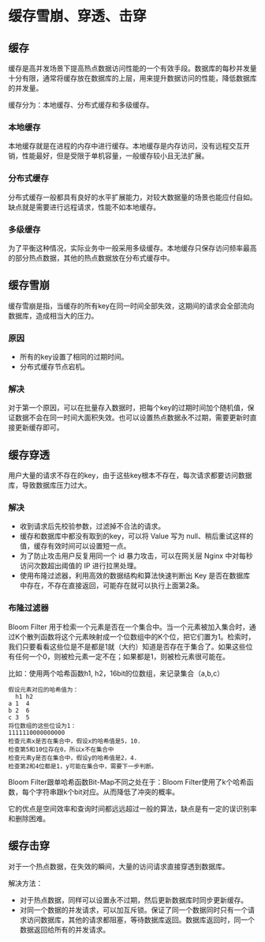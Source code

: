 # 缓存雪崩、穿透、击穿

## 缓存

缓存是高并发场景下提高热点数据访问性能的一个有效手段。数据库的每秒并发量十分有限，通常将缓存放在数据库的上层，用来提升数据访问的性能，降低数据库的并发量。

缓存分为：本地缓存、分布式缓存和多级缓存。

### 本地缓存

本地缓存就是在进程的内存中进行缓存。本地缓存是内存访问，没有远程交互开销，性能最好，但是受限于单机容量，一般缓存较小且无法扩展。

### 分布式缓存

分布式缓存一般都具有良好的水平扩展能力，对较大数据量的场景也能应付自如。缺点就是需要进行远程请求，性能不如本地缓存。

### 多级缓存

为了平衡这种情况，实际业务中一般采用多级缓存。本地缓存只保存访问频率最高的部分热点数据，其他的热点数据放在分布式缓存中。

## 缓存雪崩

缓存雪崩是指，当缓存的所有key在同一时间全部失效，这期间的请求会全部流向数据库，造成相当大的压力。

### 原因

- 所有的key设置了相同的过期时间。
- 分布式缓存节点宕机。

### 解决

对于第一个原因，可以在批量存入数据时，把每个key的过期时间加个随机值，保证数据不会在同一时间大面积失效。也可以设置热点数据永不过期，需要更新时直接更新缓存即可。

## 缓存穿透

用户大量的请求不存在的key，由于这些key根本不存在，每次请求都要访问数据库，导致数据库压力过大。

### 解决

- 收到请求后先校验参数，过滤掉不合法的请求。
- 缓存和数据库中都没有取到的key，可以将 Value 写为 null、稍后重试这样的值，缓存有效时间可以设置短一点。
- 为了防止攻击用户反复用同一个 id 暴力攻击，可以在网关层 Nginx 中对每秒访问次数超出阈值的 IP 进行拉黑处理。
- 使用布隆过滤器，利用高效的数据结构和算法快速判断出 Key 是否在数据库中存在，不存在直接返回，可能存在就可以执行上面第2条。

### 布隆过滤器

Bloom Filter 用于检索一个元素是否在一个集合中。当一个元素被加入集合时，通过K个散列函数将这个元素映射成一个位数组中的K个位，把它们置为1。检索时，我们只要看看这些位是不是都是1就（大约）知道是否存在于集合了。如果这些位有任何一个0，则被检元素一定不在；如果都是1，则被检元素很可能在。

比如：使用两个哈希函数h1, h2，16bit的位数组，来记录集合（a,b,c）

```shell
假设元素对应的哈希值为：      
  h1 h2
a 1  4
b 2  6
c 3  5 
将位数组的这些位设为1：
1111110000000000
检查元素x是否在集合中，假设x的哈希值是5，10. 
检查第5和10位存在0，所以x不在集合中
检查元素y是否在集合中，假设y的哈希值是2，4.
检查第2和4位都是1，y可能在集合中，需要下一步判断。
```

Bloom Filter跟单哈希函数Bit-Map不同之处在于：Bloom Filter使用了k个哈希函数，每个字符串跟k个bit对应。从而降低了冲突的概率。

它的优点是空间效率和查询时间都远远超过一般的算法，缺点是有一定的误识别率和删除困难。

## 缓存击穿

对于一个热点数据，在失效的瞬间，大量的访问请求直接穿透到数据库。

解决方法：

- 对于热点数据，同样可以设置永不过期，然后更新数据库时同步更新缓存。
- 对同一个数据的并发请求，可以加互斥锁。保证了同一个数据同时只有一个请求访问数据库，其他的请求都阻塞，等待数据库返回。数据库返回时，同一个数据返回给所有的并发请求。

